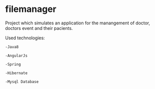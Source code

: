 # filemanager

Project which simulates an application for the manangement of doctor, doctors event and their pacients.

Used technologies:

    -Java8

    -AngularJs
  
    -Spring

    -Hibernate

    -Mysql Database
